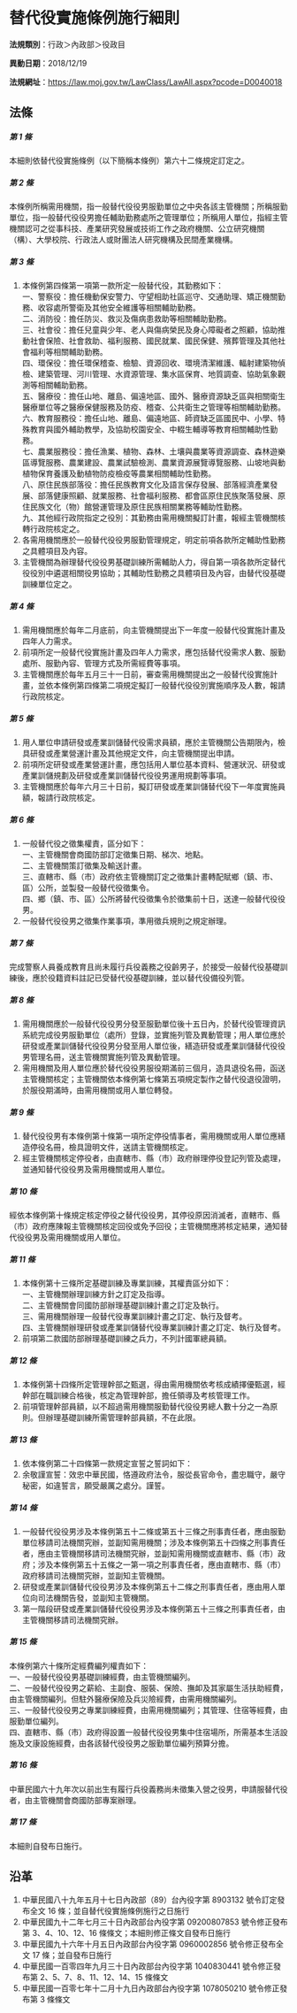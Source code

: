 # 替代役實施條例施行細則


**法規類別**：行政＞內政部＞役政目

**異動日期**：2018/12/19  

**法規網址**：https://law.moj.gov.tw/LawClass/LawAll.aspx?pcode=D0040018



## 法條
##### 第 1 條
本細則依替代役實施條例（以下簡稱本條例）第六十二條規定訂定之。

##### 第 2 條
本條例所稱需用機關，指一般替代役役男服勤單位之中央各該主管機關；所稱服勤單位，指一般替代役役男擔任輔助勤務處所之管理單位；所稱用人單位，指經主管機關認可之從事科技、產業研究發展或技術工作之政府機關、公立研究機關（構）、大學校院、行政法人或財團法人研究機構及民間產業機構。

##### 第 3 條
1. 本條例第四條第一項第一款所定一般替代役，其勤務如下：  
一、警察役：擔任機動保安警力、守望相助社區巡守、交通助理、矯正機關勤務、收容處所警衛及其他安全維護等相關輔助勤務。  
二、消防役：擔任防災、救災及傷病患救助等相關輔助勤務。  
三、社會役：擔任兒童與少年、老人與傷病榮民及身心障礙者之照顧，協助推動社會保險、社會救助、福利服務、國民就業、國民保健、殯葬管理及其他社會福利等相關輔助勤務。  
四、環保役：擔任環保稽查、檢驗、資源回收、環境清潔維護、輻射建築物偵檢、建築管理、河川管理、水資源管理、集水區保育、地質調查、協助氣象觀測等相關輔助勤務。  
五、醫療役：擔任山地、離島、偏遠地區、國外、醫療資源缺乏區與相關衛生醫療單位等之醫療保健服務及防疫、稽查、公共衛生之管理等相關輔助勤務。  
六、教育服務役：擔任山地、離島、偏遠地區、師資缺乏區國民中、小學、特殊教育與國外輔助教學，及協助校園安全、中輟生輔導等教育相關輔助性勤務。  
七、農業服務役：擔任漁業、植物、森林、土壤與農業等資源調查、森林遊樂區導覽服務、農業建設、農業試驗檢測、農業資源展覽導覽服務、山坡地與動植物保育養護及動植物防疫檢疫等農業相關輔助性勤務。  
八、原住民族部落役：擔任民族教育文化及語言保存發展、部落經濟產業發展、部落健康照顧、就業服務、社會福利服務、都會區原住民族聚落發展、原住民族文化（物）館營運管理及原住民族相關業務等輔助性勤務。  
九、其他經行政院指定之役別：其勤務由需用機關擬訂計畫，報經主管機關核轉行政院核定之。
1. 各需用機關應於一般替代役役男服勤管理規定，明定前項各款所定輔助性勤務之具體項目及內容。
1. 主管機關為辦理替代役役男基礎訓練所需輔助人力，得自第一項各款所定替代役役別中遴選相關役男協助；其輔助性勤務之具體項目及內容，由替代役基礎訓練單位定之。

##### 第 4 條
1. 需用機關應於每年二月底前，向主管機關提出下一年度一般替代役實施計畫及四年人力需求。
1. 前項所定一般替代役實施計畫及四年人力需求，應包括替代役需求人數、服勤處所、服勤內容、管理方式及所需經費等事項。
1. 主管機關應於每年五月三十一日前，審查需用機關提出之一般替代役實施計畫，並依本條例第四條第二項規定擬訂一般替代役役別實施順序及人數，報請行政院核定。

##### 第 5 條
1. 用人單位申請研發或產業訓儲替代役需求員額，應於主管機關公告期限內，檢具研發或產業營運計畫及其他規定文件，向主管機關提出申請。
1. 前項所定研發或產業營運計畫，應包括用人單位基本資料、營運狀況、研發或產業訓儲規劃及研發或產業訓儲替代役役男運用規劃等事項。
1. 主管機關應於每年六月三十日前，擬訂研發或產業訓儲替代役下一年度實施員額，報請行政院核定。

##### 第 6 條
1. 一般替代役之徵集權責，區分如下：  
一、主管機關會商國防部訂定徵集日期、梯次、地點。  
二、主管機關策訂徵集及輸送計畫。  
三、直轄市、縣（市）政府依主管機關訂定之徵集計畫轉配賦鄉（鎮、市、區）公所，並製發一般替代役徵集令。  
四、鄉（鎮、市、區）公所將替代役徵集令於徵集前十日，送達一般替代役役男。
1. 一般替代役役男之徵集作業事項，準用徵兵規則之規定辦理。

##### 第 7 條
完成警察人員養成教育且尚未履行兵役義務之役齡男子，於接受一般替代役基礎訓練後，應於役籍資料註記已受替代役基礎訓練，並以替代役備役列管。

##### 第 8 條
1. 需用機關應於一般替代役役男分發至服勤單位後十五日內，於替代役管理資訊系統完成役男服勤單位（處所）登錄，並實施列管及異動管理；用人單位應於研發或產業訓儲替代役役男分發至用人單位後，繕造研發或產業訓儲替代役役男管理名冊，送主管機關實施列管及異動管理。
1. 需用機關及用人單位應於替代役役男服役期滿前三個月，造具退役名冊，函送主管機關核定；主管機關依本條例第七條第五項規定製作之替代役退役證明，於服役期滿時，由需用機關或用人單位轉發。

##### 第 9 條
1. 替代役役男有本條例第十條第一項所定停役情事者，需用機關或用人單位應繕造停役名冊，檢具證明文件，送請主管機關核定。
1. 經主管機關核定停役者，由直轄市、縣（市）政府辦理停役登記列管及處理，並通知替代役役男及需用機關或用人單位。

##### 第 10 條
經依本條例第十條規定核定停役之替代役役男，其停役原因消滅者，直轄市、縣（市）政府應陳報主管機關核定回役或免予回役；主管機關應將核定結果，通知替代役役男及需用機關或用人單位。

##### 第 11 條
1. 本條例第十三條所定基礎訓練及專業訓練，其權責區分如下：  
一、主管機關辦理訓練方針之訂定及指導。  
二、主管機關會同國防部辦理基礎訓練計畫之訂定及執行。  
三、需用機關辦理一般替代役專業訓練計畫之訂定、執行及督考。  
四、主管機關辦理研發或產業訓儲替代役專業訓練計畫之訂定、執行及督考。
1. 前項第二款國防部辦理基礎訓練之兵力，不列計國軍總員額。

##### 第 12 條
1. 本條例第十四條所定管理幹部之甄選，得由需用機關依考核成績擇優甄選，經幹部在職訓練合格後，核定為管理幹部，擔任領導及考核管理工作。
1. 前項管理幹部員額，以不超過需用機關服勤替代役役男總人數十分之一為原則。但辦理基礎訓練所需管理幹部員額，不在此限。

##### 第 13 條
1. 依本條例第二十四條第一款規定宣誓之誓詞如下：
1. 余敬謹宣誓：效忠中華民國，恪遵政府法令，服從長官命令，盡忠職守，嚴守秘密，如違誓言，願受嚴厲之處分。謹誓。

##### 第 14 條
1. 一般替代役役男涉及本條例第五十二條或第五十三條之刑事責任者，應由服勤單位移請司法機關究辦，並副知需用機關；涉及本條例第五十四條之刑事責任者，應由主管機關移請司法機關究辦，並副知需用機關或直轄市、縣（市）政府；涉及本條例第五十五條之一第一項之刑事責任者，應由直轄市、縣（市）政府移請司法機關究辦，並副知主管機關。
1. 研發或產業訓儲替代役役男涉及本條例第五十二條之刑事責任者，應由用人單位向司法機關告發，並副知主管機關。
1. 第一階段研發或產業訓儲替代役役男涉及本條例第五十三條之刑事責任者，由主管機關移請司法機關究辦。

##### 第 15 條
本條例第六十條所定經費編列權責如下：  
一、一般替代役役男基礎訓練經費，由主管機關編列。  
二、一般替代役役男之薪給、主副食、服裝、保險、撫卹及其家屬生活扶助經費，由主管機關編列。但駐外醫療保險及兵災險經費，由需用機關編列。  
三、一般替代役役男之專業訓練經費，由需用機關編列；其管理、住宿等經費，由服勤單位編列。  
四、直轄市、縣（市）政府得設置一般替代役役男集中住宿場所，所需基本生活設施及文康設施經費，由各該替代役役男之服勤單位編列預算分擔。

##### 第 16 條
中華民國六十九年次以前出生有履行兵役義務尚未徵集入營之役男，申請服替代役者，由主管機關會商國防部專案辦理。

##### 第 17 條
本細則自發布日施行。

## 沿革
1. 中華民國八十九年五月十七日內政部（89）台內役字第 8903132  號令訂定發布全文 16 條；並自替代役實施條例施行之日施行
1. 中華民國九十二年七月三十日內政部台內役字第 09200807853  號令修正發布第 3、4、10、12、16 條條文；本細則修正條文自發布日施行
1. 中華民國九十六年十月五日內政部台內役字第 0960002856 號令修正發布全文 17 條；並自發布日施行
1. 中華民國一百零四年九月三十日內政部台內役字第 1040830441 號令修正發布第 2、5、7、8、11、12、14、15 條條文
1. 中華民國一百零七年十二月十九日內政部台內役字第 1078050210 號令修正發布第 3  條條文
